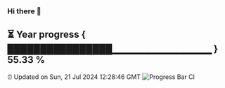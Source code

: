 ### Hi there 👋
⏳ Year progress { ████████████████▁▁▁▁▁▁▁▁▁▁▁▁▁▁ } 55.33 %
---
⏰ Updated on Sun, 21 Jul 2024 12:28:46 GMT
![Progress Bar CI](https://github.com/liununu/liununu/workflows/Progress%20Bar%20CI/badge.svg)
